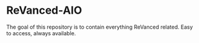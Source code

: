 # ReVanced-AIO
The goal of this repository is to contain everything ReVanced related. Easy to access, always available.
